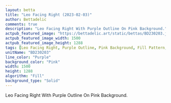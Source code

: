 ```yaml
---
layout: betta
title: "Leo Facing Right (2023-02-03)"
author: Bettadelic
comments: true
description: "Leo Facing Right With Purple Outline On Pink Background."
actpub_featured_image: "https://bettadelic.art/static/bettas/BD230203.jpg"
actpub_featured_image_width: 1500
actpub_featured_image_height: 1288
tags: [Leo Facing Right, Purple Outline, Pink Background, Fill Pattern, February 2023, Solid Background Pattern]
unitName: "BD230203"
line_color: "Purple"
background_color: "Pink"
width: 1500
height: 1288
algorithm: "Fill"
background_type: "Solid"
---
```


Leo Facing Right With Purple Outline On Pink Background.
